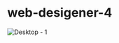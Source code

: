 # web-desigener-4
![Desktop - 1](https://user-images.githubusercontent.com/75689285/128670869-63f47679-e80c-4686-b2c8-dfff6cefd7be.png)
